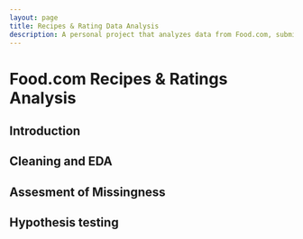 ```yaml
---
layout: page
title: Recipes & Rating Data Analysis
description: A personal project that analyzes data from Food.com, submitted an assignment for DSC 80 at UCSD.
---
```


# Food.com Recipes & Ratings Analysis

## Introduction

## Cleaning and EDA

## Assesment of Missingness

## Hypothesis testing


